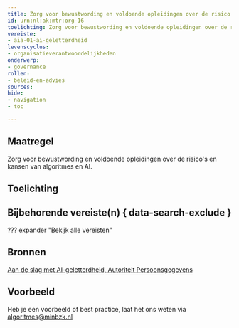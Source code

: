 ```yaml
---
title: Zorg voor bewustwording en voldoende opleidingen over de risico's en kansen van algoritmes en AI 
id: urn:nl:ak:mtr:org-16
toelichting: Zorg voor bewustwording en voldoende opleidingen over de risico's en kansen van algoritmes voor medewerkers.
vereiste: 
- aia-01-ai-geletterdheid
levenscyclus: 
- organisatieverantwoordelijkheden
onderwerp: 
- governance
rollen:
- beleid-en-advies
sources:
hide:
- navigation
- toc

---
```


<!-- tags -->

## Maatregel
Zorg voor bewustwording en voldoende opleidingen over de risico's en kansen van algoritmes en AI. 
  
## Toelichting

## Bijbehorende vereiste(n) { data-search-exclude }
<!-- Hier volgt een lijst met vereisten op basis van de in de metadata ingevulde vereiste -->
<!-- Let op! onderstaande regel met 'list_vereisten_on_maatregelen_page' niet weghalen! Deze maakt automatisch een lijst van bijbehorende verseisten op basis van de metadata  -->
??? expander "Bekijk alle vereisten"
    <!-- list_vereisten_on_maatregelen_page -->

## Bronnen 
[Aan de slag met AI-geletterdheid, Autoriteit Persoonsgegevens](https://www.autoriteitpersoonsgegevens.nl/documenten/aan-de-slag-met-ai-geletterdheid)

## Voorbeeld
<!-- Voeg hier een voorbeeld toe, door er bijvoorbeeld naar te verwijzen -->

Heb je een voorbeeld of best practice, laat het ons weten via [algoritmes@minbzk.nl](mailto:algoritmes@minbzk.nl)
